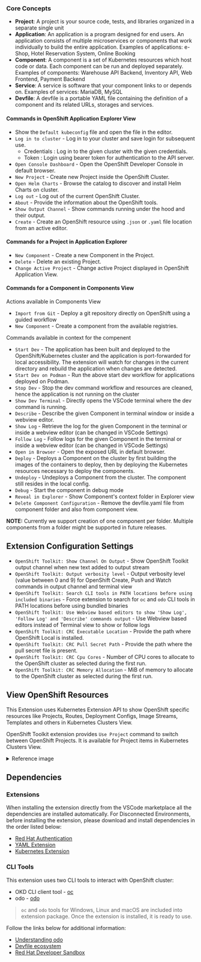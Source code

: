 ### Core Concepts

* **Project**: A project is your source code, tests, and libraries organized in a separate single unit
* **Application**: An application is a program designed for end users. An application consists of multiple microservices or components that work individually to build the entire application. Examples of applications: e-Shop, Hotel Reservation System, Online Booking
* **Component**: A component is a set of Kubernetes resources which host code or data. Each component can be run and deployed separately. Examples of components: Warehouse API Backend, Inventory API, Web Frontend, Payment Backend
* **Service**: A service is software that your component links to or depends on. Examples of services: MariaDB, MySQL
* **Devfile**: A devfile is a portable YAML file containing the definition of a component and its related URLs, storages and services.

#### Commands in OpenShift Application Explorer View

* Show the `Default kubeconfig` file and open the file in the editor.
* `Log in to cluster` - Log in to your cluster and save login for subsequent use.
    * Credentials : Log in to the given cluster with the given credentials.
    * Token : Login using bearer token for authentication to the API server.
* `Open Console Dashboard` - Open the OpenShift Developer Console in default browser.
* `New Project` - Create new Project inside the OpenShift Cluster.
* `Open Helm Charts` - Browse the catalog to discover and install Helm Charts on cluster.
* `Log out` - Log out of the current OpenShift Cluster.
* `About` - Provide the information about the OpenShift tools.
* `Show Output Channel` - Show commands running under the hood and their output.
* `Create` - Create an OpenShift resource using `.json` or `.yaml` file location from an active editor.

#### Commands for a Project in Application Explorer

   * `New Component` - Create a new Component in the Project.
   * `Delete` - Delete an existing Project.
   * `Change Active Project` - Change active Project displayed in OpenShift Application View.

#### Commands for a Component in Components View

Actions available in Components View

   * `Import from Git` - Deploy a git repository directly on OpenShift using a guided workflow
   * `New Component` - Create a component from the available registries.

Commands available in context for the compenent

   * `Start Dev` - The application has been built and deployed to the OpenShift/Kubernetes cluster and the application is port-forwarded for local accessibility. The extension will watch for changes in the current directory and rebuild the application when changes are detected.
   * `Start Dev on Podman` - Run the above start dev workflow for applications deployed on Podman.
   * `Stop Dev` - Stop the dev command workflow and resources are cleaned, hence the application is not running on the cluster
   * `Show Dev Terminal` - Directly opens the VSCode terminal where the dev command is running.
   * `Describe` - Describe the given Component in terminal window or inside a webview editor.
   * `Show Log` - Retrieve the log for the given Component in the terminal or inside a webview editor (can be changed in VSCode Settings)
   * `Follow Log` - Follow logs for the given Component in the terminal or inside a webview editor (can be changed in VSCode Settings)
   * `Open in Browser` - Open the exposed URL in default browser.
   * `Deploy` - Deploys a Component on the cluster by first building the images of the containers to deploy, then by deploying the Kubernetes resources necessary to deploy the components.
   * `Undeploy` - Undeploys a Component from the cluster. The component still resides in the local config.
   * `Debug` - Start the component in debug mode
   * `Reveal in Explorer` - Show Component's context folder in Explorer view
   * `Delete Component Configuration` - Remove the devfile.yaml file from component folder and also from component view.

**NOTE:** Currently we support creation of one component per folder. Multiple components from a folder might be supported in
future releases.

## Extension Configuration Settings
   * `OpenShift Toolkit: Show Channel On Output` - Show OpenShift Toolkit output channel when new text added to output stream
   * `OpenShift Toolkit: Output verbosity level` - Output verbosity level (value between 0 and 9) for OpenShift Create, Push and Watch commands in output channel and terminal view
   * `OpenShift Toolkit: Search CLI tools in PATH locations before using included binaries` - Force extension to search for `oc` and `odo` CLI tools in PATH locations before using bundled binaries
   * `OpenShift Toolkit: Use Webview based editors to show 'Show Log', 'Follow Log' and 'Describe' commands output` - Use Webview based editors instead of Terminal view to show or follow logs
   * `OpenShift Toolkit: CRC Executable Location` - Provide the path where OpenShift Local is installed.
   * `OpenShift Toolkit: CRC Pull Secret Path` - Provide the path where the pull secret file is present.
   * `OpenShift Toolkit: CRC Cpu Cores` - Number of CPU cores to allocate to the OpenShift cluster as selected during the first run.
   * `OpenShift Toolkit: CRC Memory Allocation` - MiB of memory to allocate to the OpenShift cluster as selected during the first run.

## View OpenShift Resources

This Extension uses Kubernetes Extension API to show OpenShift specific resources like Projects, Routes, Deployment Configs, Image Streams, Templates and others in Kubernetes Clusters View.

OpenShift Toolkit extension provides ```Use Project``` command to switch between OpenShift Projects. It is available for Project items in Kubernetes Clusters View.
<details>
<summary>Reference image</summary>

![ useproject ](https://raw.githubusercontent.com/redhat-developer/vscode-openshift-tools/main/images/use-project.png)
</details>

## Dependencies

### Extensions

When installing the extension directly from the VSCode marketplace all the dependencies are installed automatically. For Disconnected Environments, before installing the extension, please download and install dependencies in the order listed below:

* [Red Hat Authentication](https://marketplace.visualstudio.com/items?itemName=redhat.vscode-redhat-account)
* [YAML Extension](https://marketplace.visualstudio.com/items?itemName=redhat.vscode-yaml)
* [Kubernetes Extension](https://marketplace.visualstudio.com/items?itemName=ms-kubernetes-tools.vscode-kubernetes-tools)

### CLI Tools

This extension uses two CLI tools to interact with OpenShift cluster:
* OKD CLI client tool - [oc](https://mirror.openshift.com/pub/openshift-v4/clients/ocp/4.9.5/)
* odo - [odo](https://odo.dev/docs/introduction)

> `oc` and `odo` tools for Windows, Linux and macOS are included into extension package. Once the extension is installed, it is ready to use.

Follow the links below for additional information:

* [Understanding odo](https://odo.dev/)
* [Devfile ecosystem](https://devfile.io/)
* [Red Hat Developer Sandbox](https://developers.redhat.com/developer-sandbox)
